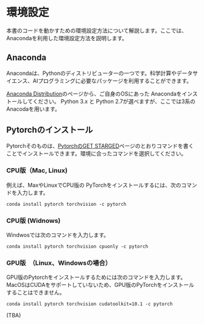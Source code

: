 # 環境設定

本書のコードを動かすための環境設定方法について解説します。ここでは、Anacondaを利用した環境設定方法を説明します。

## Anaconda

Anacondaは、Pythonのディストリビューターの一つです。科学計算やデータサイエンス、AIプログラミングに必要なパッケージを利用することができます。

[Anaconda Distribution](https://www.anaconda.com/distribution/)のページから、ご自身のOSにあった Anacondaをインストールしてください。 Python 3.x と Python 2.7が選べますが、ここでは3系のAnacodaを用います。

## Pytorchのインストール

Pytorchそのものは、[PytorchのGET STARGED](https://pytorch.org/get-started/locally/)ページのとおりコマンドを書くことでインストールできます。環境に合ったコマンドを選択してください。


### CPU版（Mac, Linux)

例えば、MaxやLinuxでCPU版の PyTorchをインストールするには、次のコマンドを入力します。


```
conda install pytorch torchvision -c pytorch
```

### CPU版 (Widnows)

Windwosでは次のコマンドを入力します。

```
conda install pytorch torchvision cpuonly -c pytorch
```

### GPU版　（Linux、Windowsの場合）

GPU版のPytorchをインストールするためには次のコマンドを入力します。MacOSはCUDAをサポートしていないため、GPU版のPyTorchをインストールすることはできません。

```
conda install pytorch torchvision cudatoolkit=10.1 -c pytorch
```


(TBA)